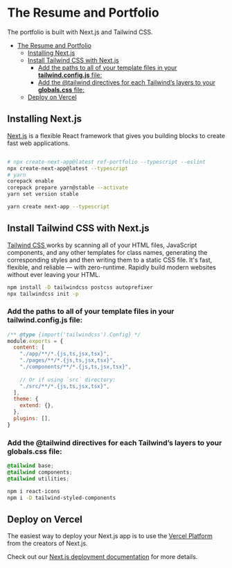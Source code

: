 # The Resume and Portfolio
The portfolio is built with Next.js and Tailwind CSS. 

- [The Resume and Portfolio](#the-resume-and-portfolio)
  - [Installing Next.js](#installing-nextjs)
  - [Install Tailwind CSS with Next.js](#install-tailwind-css-with-nextjs)
    - [Add the paths to all of your template files in your **tailwind.config.js** file:](#add-the-paths-to-all-of-your-template-files-in-your-tailwindconfigjs-file)
    - [Add the @tailwind directives for each Tailwind’s layers to your **globals.css** file:](#add-the-tailwind-directives-for-each-tailwinds-layers-to-your-globalscss-file)
  - [Deploy on Vercel](#deploy-on-vercel)


## Installing Next.js
[Next.js](https://nextjs.org/docs/getting-started) is a flexible React framework that gives you building blocks to create fast web applications.

```bash

# npx create-next-app@latest ref-portfolio --typescript --eslint
npx create-next-app@latest --typescript
# yarn
corepack enable
corepack prepare yarn@stable --activate
yarn set version stable

yarn create next-app --typescript 
```

## Install Tailwind CSS with Next.js
[Tailwind CSS ](https://tailwindcss.com/docs/guides/nextjs)works by scanning all of your HTML files, JavaScript components, and any other templates for class names, generating the corresponding styles and then writing them to a static CSS file.
It's fast, flexible, and reliable — with zero-runtime.
Rapidly build modern websites without ever leaving your HTML.

```bash
npm install -D tailwindcss postcss autoprefixer
npx tailwindcss init -p
```
### Add the paths to all of your template files in your **tailwind.config.js** file:
```js
/** @type {import('tailwindcss').Config} */
module.exports = {
  content: [
    "./app/**/*.{js,ts,jsx,tsx}",
    "./pages/**/*.{js,ts,jsx,tsx}",
    "./components/**/*.{js,ts,jsx,tsx}",
 
    // Or if using `src` directory:
    "./src/**/*.{js,ts,jsx,tsx}",
  ],
  theme: {
    extend: {},
  },
  plugins: [],
}

```
### Add the @tailwind directives for each Tailwind’s layers to your **globals.css** file:
```css
@tailwind base;
@tailwind components;
@tailwind utilities;
```

```bash
npm i react-icons
npm i -D tailwind-styled-components
```
## Deploy on Vercel

The easiest way to deploy your Next.js app is to use the [Vercel Platform](https://vercel.com/new?utm_medium=default-template&filter=next.js&utm_source=create-next-app&utm_campaign=create-next-app-readme) from the creators of Next.js.

Check out our [Next.js deployment documentation](https://nextjs.org/docs/deployment) for more details.
